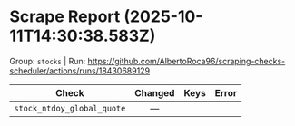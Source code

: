 # Scrape Report (2025-10-11T14:30:38.583Z)

Group: `stocks`  |  Run: https://github.com/AlbertoRoca96/scraping-checks-scheduler/actions/runs/18430689129

| Check | Changed | Keys | Error |
|---|:---:|:--|:--|
| `stock_ntdoy_global_quote` | — |  |  |

